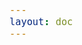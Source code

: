 ```yaml
---
layout: doc
---
```


<div style="width:100%;display:flex;align-items:center;flex-direction:column">
  <div v-if="!loaded" class="loading-info">
    <Loading2/>
  </div>
  <iframe id="outerPage" :src="pageLink" @load="iframeload" scrolling="auto" frameborder="0"   :style="frameStyle"></iframe>
</div>

<script setup>
import { useData } from 'vitepress'
import { ref, onMounted,reactive,watch } from 'vue'
import * as pages from './pages.ts'

const { site, theme, page, frontmatter,params } = useData()

const pageLink = ref(null)
const loaded = ref(false)
const frameStyle=reactive({
  opacity: 0,
  width:'100%',
  'min-width':'100%',
  'min-height':'200px',
  'font-size':'18px',
})
const showTip = ref(false)

console.log(params.value)
let title = params.value.title
let src = pages.findPageSrc(title)
console.log(`src=${src}`)
pageLink.value = src

function handleUrlClick(e){
  console.log(e)
  e.preventDefault()
  window.open(e.target.href,'_blank')
}

function handleAllInnerLinks(){
  const cIframe = document.getElementById("outerPage");
  let frameDoc = cIframe.contentWindow.document
  // console.log(frameDoc)
  let links =  Array.from(frameDoc.getElementsByTagName("a"))
  // console.log(links)
  links.forEach((link)=>{
    link.onclick = handleUrlClick
  })
}

watch(loaded,async(n,o)=>{
  console.log(`loaded=${loaded.value}`)
  frameStyle.opacity = 1
  handleAllInnerLinks()
})

onMounted(()=>{
  document.title=`${title}-共建人间天堂`
  // let currentUrl = window.location.href;
  // console.log(currentUrl);
  // showTip.value = currentUrl.includes("renjiantiantang") || currentUrl.includes("vercel");
  // showTip.value = showTip.value || currentUrl.includes("localhost");
})

function iframeload() {
  setTimeout(() => {
        try {
          const cIframe = document.getElementById("outerPage");
          let aWindow = cIframe.contentWindow;
          aWindow.fullUrl = window.location.href;
          let aWindowHeight =
            aWindow .document.documentElement.scrollHeight ||
            aWindow .document.body.scrollHeight;
      
          let doc = cIframe.contentDocument || cIframe.document;
          let cHeight = Math.max(
            doc.body.clientHeight,
            doc.documentElement.clientHeight
          );
          let sHeight = Math.max(
            doc.body. scrollHeight,
            doc.documentElement.scrollHeight
          );
          let lheight = Math.max(cHeight, sHeight);
          let finalHeight = Math.max(lheight, aWindowHeight );
          // this.iframeHeight = finalHeight + "px";
          let h = (finalHeight+50) + "px";//多加一点高度，免得出现纵向滚动条
          cIframe.height = h;
          console.log(`frame height=${h}`)
          loaded.value = true
        } catch (e) {
          //跨域获取不到
          console.log(e);
          throw new Error("自定义错误setIframeHeight Error");
        }
      }, 1500);
}
</script>

<style>

.loading-info {
  display:flex;
  width:100%;
  height:200px;
  align-items: center;
  justify-content: center;
  flex-direction:column;
}

div {
  font-size:18px;
}

</style>
